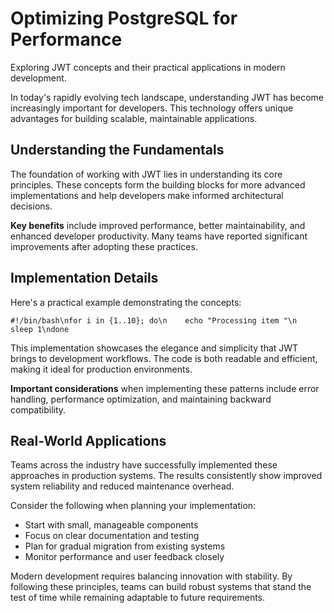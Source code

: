 # Optimizing PostgreSQL for Performance

Exploring JWT concepts and their practical applications in modern development.

In today's rapidly evolving tech landscape, understanding JWT has become increasingly important for developers. This technology offers unique advantages for building scalable, maintainable applications.

## Understanding the Fundamentals

The foundation of working with JWT lies in understanding its core principles. These concepts form the building blocks for more advanced implementations and help developers make informed architectural decisions.

**Key benefits** include improved performance, better maintainability, and enhanced developer productivity. Many teams have reported significant improvements after adopting these practices.

## Implementation Details

Here's a practical example demonstrating the concepts:

<pre><code>#!/bin/bash\nfor i in {1..10}; do\n    echo "Processing item "\n    sleep 1\ndone</code></pre>

This implementation showcases the elegance and simplicity that JWT brings to development workflows. The code is both readable and efficient, making it ideal for production environments.

**Important considerations** when implementing these patterns include error handling, performance optimization, and maintaining backward compatibility.

## Real-World Applications

Teams across the industry have successfully implemented these approaches in production systems. The results consistently show improved system reliability and reduced maintenance overhead.

Consider the following when planning your implementation:

- Start with small, manageable components
- Focus on clear documentation and testing
- Plan for gradual migration from existing systems
- Monitor performance and user feedback closely

Modern development requires balancing innovation with stability. By following these principles, teams can build robust systems that stand the test of time while remaining adaptable to future requirements.
